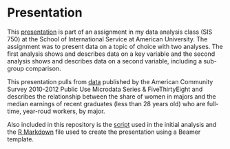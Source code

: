 # Presentation
This [presentation](presentation.pdf) is part of an assignment in my data analysis class (SIS 750) at the School of International Service at American University. The assignment was to present data on a topic of choice with two analyses. The first analysis shows and describes data on a key variable and the second analysis shows and describes data on a second variable, including a sub-group comparison.

This presentation pulls from [data](recent-grads.csv) published by the American Community Survey 2010-2012 Public Use Microdata Series & FiveThirtyEight and describes the relationship between the share of women in majors and the median earnings of recent graduates (less than 28 years old) who are full-time, year-roud workers, by major.

Also included in this repository is the [script](presentation.R) used in the initial analysis and the [R Markdown](presentation.Rmd) file used to create the presentation using a Beamer template.
